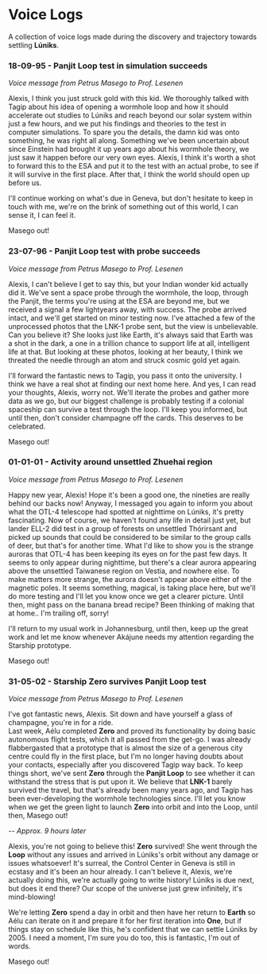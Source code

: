 # Voice Logs
A collection of voice logs made during the discovery and trajectory towards settling **Lúniks**. 

### 18-09-95 - Panjit Loop test in simulation succeeds
*Voice message from Petrus Masego to Prof. Lesenen*

Alexis, I think you just struck gold with this kid. We thoroughly talked with Tagip about his idea of opening a wormhole loop and how it should accelerate out studies to Lúniks and reach beyond our solar system within just a few hours, and we put his findings and theories to the test in computer simulations. To spare you the details, the damn kid was onto something, he was right all along. Something we've been uncertain about since Einstein had brought it up years ago about his wormhole theory, we just saw it happen before our very own eyes. Alexis, I think it's worth a shot to forward this to the ESA and put it to the test with an actual probe, to see if it will survive in the first place. After that, I think the world should open up before us.

I'll continue working on what's due in Geneva, but don't hesitate to keep in touch with me, we're on the brink of something out of this world, I can sense it, I can feel it. 

Masego out!

### 23-07-96 - Panjit Loop test with probe succeeds
*Voice message from Petrus Masego to Prof. Lesenen* 

Alexis, I can't believe I get to say this, but your Indian wonder kid actually did it. We've sent a space probe through the wormhole, the loop, through the Panjit, the terms you're using at the ESA are beyond me, but we received a signal a few lightyears away, with success. The probe arrived intact, and we'll get started on minor testing now. I've attached a few of the unprocessed photos that the LNK-1 probe sent, but the view is unbelievable. Can you believe it? She looks just like Earth, it's always said that Earth was a shot in the dark, a one in a trillion chance to support life at all, intelligent life at that. But looking at these photos, looking at her beauty, I think we threated the needle through an atom and struck cosmic gold yet again. 

I'll forward the fantastic news to Tagip, you pass it onto the university. I think we have a real shot at finding our next home here. And yes, I can read your thoughts, Alexis, worry not. We'll iterate the probes and gather more data as we go, but our biggest challenge is probably testing if a colonial spaceship can survive a test through the loop. I'll keep you informed, but until then, don't consider champagne off the cards. This deserves to be celebrated.

Masego out!

### 01-01-01 - Activity around unsettled Zhuehai region
*Voice message from Petrus Masego to Prof. Lesenen*

Happy new year, Alexis! Hope it's been a good one, the nineties are really behind our backs now! Anyway, I messaged you again to inform you about what the OTL-4 telescope had spotted at nighttime on Lúniks, it's pretty fascinating. Now of course, we haven't found any life in detail just yet, but lander ELL-2 did test in a group of forests on unsettled Thórirsant and picked up sounds that could be considered to be similar to the group calls of deer, but that's for another time. What I'd like to show you is the strange auroras that OTL-4 has been keeping its eyes on for the past few days. It seems to only appear during nighttime, but there's a clear aurora appearing above the unsettled Taiwanese region on Vestia, and nowhere else. To make matters more strange, the aurora doesn't appear above either of the magnetic poles. It seems something, magical, is taking place here, but we'll do more testing and I'll let you know once we get a clearer picture. Until then, might pass on the banana bread recipe? Been thinking of making that at home.. I'm trailing off, sorry!

I'll return to my usual work in Johannesburg, until then, keep up the great work and let me know whenever Akájune needs my attention regarding the Starship prototype.

Masego out!

### 31-05-02 - Starship Zero survives Panjit Loop test 
*Voice message from Petrus Masego to Prof. Lesenen*

I've got fantastic news, Alexis. Sit down and have yourself a glass of champagne, you're in for a ride. \
Last week, Aélu completed **Zero** and proved its functionality by doing basic autonomous flight tests, which it all passed from the get-go. I was already flabbergasted that a prototype that is almost the size of a generous city centre could fly in the first place, but I'm no longer having doubts about your contacts, especially after you discovered Tagip way back. To keep things short, we've sent **Zero** through the **Panjit Loop** to see whether it can withstand the stress that is put upon it. We believe that **LNK-1** barely survived the travel, but that's already been many years ago, and Tagip has been ever-developing the wormhole technologies since. I'll let you know when we get the green light to launch **Zero** into orbit and into the Loop, until then, Masego out!

*-- Approx. 9 hours later*

Alexis, you're not going to believe this! **Zero** survived! She went through the **Loop** without any issues and arrived in Lúniks's orbit without any damage or issues whatsoever! It's surreal, the Control Center in Geneva is still in ecstasy and it's been an hour already. I can't believe it, Alexis, we're actually doing this, we're actually going to write history! Lúniks is due next, but does it end there? Our scope of the universe just grew infinitely, it's mind-blowing!

We're letting **Zero** spend a day in orbit and then have her return to **Earth** so Aélu can iterate on it and prepare it for her first iteration into **One**, but if things stay on schedule like this, he's confident that we can settle Lúniks by 2005. I need a moment, I'm sure you do too, this is fantastic, I'm out of words.

Masego out! 